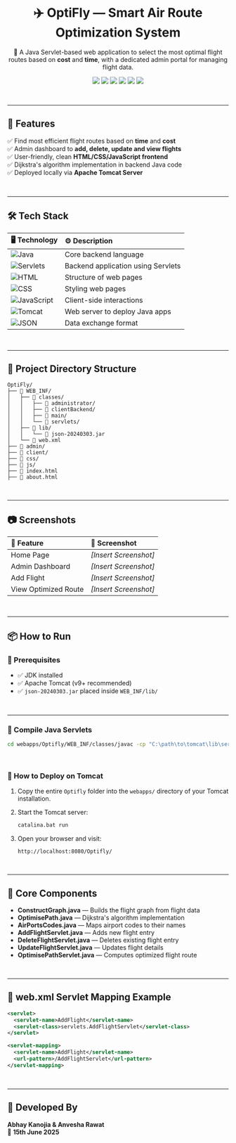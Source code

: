 <h1 align="center">✈️ OptiFly — Smart Air Route Optimization System</h1>

<p align="center">
  🚀 A Java Servlet-based web application to select the most optimal flight routes based on <b>cost</b> and <b>time</b>, with a dedicated admin portal for managing flight data.
</p>

<p align="center">
  <img src="https://img.shields.io/badge/Java-ED8B00?style=for-the-badge&logo=java&logoColor=white"/>
  <img src="https://img.shields.io/badge/Java%20Servlets-007396?style=for-the-badge&logo=apachetomcat&logoColor=white"/>
  <img src="https://img.shields.io/badge/HTML5-E34F26?style=for-the-badge&logo=html5&logoColor=white"/>
  <img src="https://img.shields.io/badge/CSS3-1572B6?style=for-the-badge&logo=css3&logoColor=white"/>
  <img src="https://img.shields.io/badge/JavaScript-F7DF1E?style=for-the-badge&logo=javascript&logoColor=black"/>
  <img src="https://img.shields.io/badge/Tomcat-FFA500?style=for-the-badge&logo=apachetomcat&logoColor=white"/>
</p>
<br>

---
## 🚀 Features

✅  Find most efficient flight routes based on **time** and **cost**  
✅  Admin dashboard to **add, delete, update and view flights**  
✅  User-friendly, clean **HTML/CSS/JavaScript frontend**  
✅  Dijkstra's algorithm implementation in backend Java code  
✅  Deployed locally via **Apache Tomcat Server**

<br>

---
## 🛠️ Tech Stack

| 🖥️ Technology | ⚙️ Description |
|:-------------|:----------------|
| ![Java](https://img.shields.io/badge/Java-ED8B00?style=for-the-badge&logo=java&logoColor=white) | Core backend language |
| ![Servlets](https://img.shields.io/badge/Java%20Servlets-007396?style=for-the-badge&logo=apachetomcat&logoColor=white) | Backend application using Servlets |
| ![HTML](https://img.shields.io/badge/HTML5-E34F26?style=for-the-badge&logo=html5&logoColor=white) | Structure of web pages |
| ![CSS](https://img.shields.io/badge/CSS3-1572B6?style=for-the-badge&logo=css3&logoColor=white) | Styling web pages |
| ![JavaScript](https://img.shields.io/badge/JavaScript-F7DF1E?style=for-the-badge&logo=javascript&logoColor=black) | Client-side interactions |
| ![Tomcat](https://img.shields.io/badge/Tomcat-FFA500?style=for-the-badge&logo=apachetomcat&logoColor=white) | Web server to deploy Java apps |
| ![JSON](https://img.shields.io/badge/JSON-000000?style=for-the-badge&logo=json&logoColor=white) | Data exchange format |

<br>

---
## 📁 Project Directory Structure

```
OptiFly/
├── 📂 WEB_INF/
│   ├── 📂 classes/
│   │   ├── 📂 administrator/
│   │   ├── 📂 clientBackend/
│   │   ├── 📂 main/
│   │   └── 📂 servlets/
│   ├── 📂 lib/
│   │   └── 📄 json-20240303.jar
│   └── 📄 web.xml
├── 📂 admin/
├── 📂 client/
├── 📂 css/
├── 📂 js/
├── 📄 index.html
├── 📄 about.html
```
<br>

---
## 📷 Screenshots

| 📍 Feature | 📸 Screenshot |
|:----------------|:----------------|
| Home Page | *[Insert Screenshot]* |
| Admin Dashboard | *[Insert Screenshot]* |
| Add Flight | *[Insert Screenshot]* |
| View Optimized Route | *[Insert Screenshot]* |

<br>

---

## 📦 How to Run

### 📌 Prerequisites
- ✅ JDK installed
- ✅ Apache Tomcat (v9+ recommended)
- ✅ `json-20240303.jar` placed inside `WEB_INF/lib/`

<br>

---

### 📌 Compile Java Servlets

```bash
cd webapps/Optifly/WEB_INF/classes/javac -cp "C:\path\to\tomcat\lib\servlet-api.jar;WEB_INF/lib/json-20240303.jar" administrator/*.java clientBackend/*.java main/*.java servlets/*.java
```
<br>

### 🚀 How to Deploy on Tomcat

1. Copy the entire `Optifly` folder into the `webapps/` directory of your Tomcat installation.

2. Start the Tomcat server:

   ```bash
   catalina.bat run
   ```

3. Open your browser and visit:

   ```
   http://localhost:8080/Optifly/
   ```
<br>

---

## 📖 Core Components

* **ConstructGraph.java** — Builds the flight graph from flight data
* **OptimisePath.java** — Dijkstra's algorithm implementation
* **AirPortsCodes.java** — Maps airport codes to their names
* **AddFlightServlet.java** — Adds new flight entry
* **DeleteFlightServlet.java** — Deletes existing flight entry
* **UpdateFlightServlet.java** — Updates flight details
* **OptimisePathServlet.java** — Computes optimized flight route

<br>

---

## 📃 web.xml Servlet Mapping Example

```xml
<servlet>
  <servlet-name>AddFlight</servlet-name>
  <servlet-class>servlets.AddFlightServlet</servlet-class>
</servlet>

<servlet-mapping>
  <servlet-name>AddFlight</servlet-name>
  <url-pattern>/AddFlightServlet</url-pattern>
</servlet-mapping>
```
<br>

---

## 🙌 Developed By

**Abhay Kanojia & Anvesha Rawat**<br>
📅 **15th June 2025**

<br>
